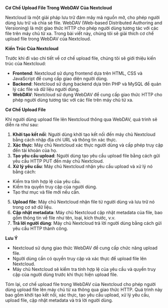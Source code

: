 **Cơ Chế Upload File Trong WebDAV Của Nextcloud**

Nextcloud là một giải pháp lưu trữ đám mây mã nguồn mở, cho phép người dùng lưu trữ và chia sẻ file. WebDAV (Web-based Distributed Authoring and Versioning) là một giao thức HTTP cho phép người dùng tương tác với các file trên máy chủ từ xa. Trong bài viết này, chúng tôi sẽ giải thích cơ chế upload file trong WebDAV của Nextcloud.

**Kiến Trúc Của Nextcloud**

Trước khi đi vào chi tiết về cơ chế upload file, chúng tôi sẽ giới thiệu kiến trúc của Nextcloud:

* **Frontend**: Nextcloud sử dụng frontend dựa trên HTML, CSS và JavaScript để cung cấp giao diện người dùng.
* **Backend**: Nextcloud sử dụng backend dựa trên PHP và MySQL để quản lý các file và dữ liệu người dùng.
* **WebDAV**: Nextcloud sử dụng WebDAV để cung cấp giao thức HTTP cho phép người dùng tương tác với các file trên máy chủ từ xa.

**Cơ Chế Upload File**

Khi người dùng upload file lên Nextcloud thông qua WebDAV, quá trình sẽ diễn ra như sau:

1. **Khởi tạo kết nối**: Người dùng khởi tạo kết nối đến máy chủ Nextcloud bằng cách nhập địa chỉ URL và thông tin xác thực.
2. **Xác thực**: Máy chủ Nextcloud xác thực người dùng và cấp phép truy cập đến tài khoản của họ.
3. **Tạo yêu cầu upload**: Người dùng tạo yêu cầu upload file bằng cách gửi yêu cầu HTTP PUT đến máy chủ Nextcloud.
4. **Xử lý yêu cầu**: Máy chủ Nextcloud nhận yêu cầu upload và xử lý nó bằng cách:
 * Kiểm tra tính hợp lệ của yêu cầu.
 * Kiểm tra quyền truy cập của người dùng.
 * Tạo thư mục và file mới nếu cần.
5. **Upload file**: Máy chủ Nextcloud nhận file từ người dùng và lưu trữ nó trong cơ sở dữ liệu.
6. **Cập nhật metadata**: Máy chủ Nextcloud cập nhật metadata của file, bao gồm thông tin về file như tên, loại, kích thước, v.v.
7. **Trả lời người dùng**: Máy chủ Nextcloud trả lời người dùng bằng cách gửi yêu cầu HTTP thành công.

**Lưu Ý**

* Nextcloud sử dụng giao thức WebDAV để cung cấp chức năng upload file.
* Người dùng cần có quyền truy cập và xác thực để upload file lên Nextcloud.
* Máy chủ Nextcloud sẽ kiểm tra tính hợp lệ của yêu cầu và quyền truy cập của người dùng trước khi thực hiện upload file.

Tóm lại, cơ chế upload file trong WebDAV của Nextcloud cho phép người dùng upload file lên máy chủ từ xa thông qua giao thức HTTP. Quá trình này bao gồm khởi tạo kết nối, xác thực, tạo yêu cầu upload, xử lý yêu cầu, upload file, cập nhật metadata và trả lời người dùng.
